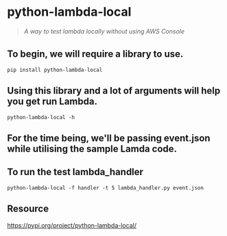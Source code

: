 # python-lambda-local
>###### A way to test lambda locally without using AWS Console

## To begin, we will require a library to use.

```
pip install python-lambda-local
```

## Using this library and a lot of arguments will help you get run Lambda.

```
python-lambda-local -h
```

## For the time being, we'll be passing event.json while utilising the sample Lamda code. 
## To run the test lambda_handler
```
python-lambda-local -f handler -t 5 lambda_handler.py event.json
```
## Resource

https://pypi.org/project/python-lambda-local/
